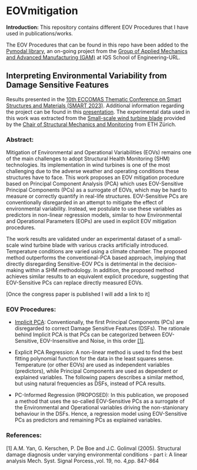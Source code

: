 # EOVmitigation

**Introduction:** This repository contains different EOV Procedures that I have used in publications/works.

The EOV Procedures that can be found in this repo have been added to the [Pymodal library](https://github.com/grcarmenaty/pymodal), an on-going project from the [Group of Applied Mechanics and Advanced Manufacturing (GAM)](https://techtransfer.iqs.edu/grupos/applied-mechanics-and-advanced-manufacturing) at IQS School of Engineering-URL.

## Interpreting Environmental Variability from Damage Sensitive Features
Results presented in the [10th ECCOMAS Thematic Conference on Smart Structures and Materials (SMART 2023)]([[https://www.smart2023.eu/](https://www.eccomasproceedia.org/conferences/thematic-conferences/smart-2023/9862)](https://www.researchgate.net/publication/373757121_Interpreting_Environmental_Variability_from_Damage_Sensitive_Features)). Additional information regarding the project can be found in this [presentation](https://www.researchgate.net/publication/372077222_Interpreting_environmental_variability_from_damage-sensitive_features).
The experimental data used in this work was extracted from the [Small-scale wind turbine blade](https://onlinelibrary.wiley.com/doi/epdf/10.1002/stc.2660/) provided by the [Chair of Structural Mechanics and Monitoring](https://chatzi.ibk.ethz.ch/) from ETH Zürich.

### Abstract:
Mitigation of Environmental and Operational Variabilities (EOVs) remains one
of the main challenges to adopt Structural Health Monitoring (SHM) technologies. Its implementation
in wind turbines is one of the most challenging due to the adverse weather and
operating conditions these structures have to face. This work proposes an EOV mitigation
procedure based on Principal Component Analysis (PCA) which uses EOV-Sensitive Principal
Components (PCs) as a surrogate of EOVs, which may be hard to measure or correctly
quantify in real-life structures. EOV-Sensitive PCs are conventionally disregarded in an attempt
to mitigate the effect of environmental variability. Instead, we postulate to use these
variables as predictors in non-linear regression models, similar to how Environmental and Operational
Parameters (EOPs) are used in explicit EOV mitigation procedures. 

The work results are validated under an experimental dataset of a small-scale wind turbine blade with various
cracks artificially introduced. Temperature conditions are varied using a climate chamber. The
proposed method outperforms the conventional-PCA based approach, implying that directly disregarding
Sensitive-EOV PCs is detrimental in the decision-making within a SHM methodology.
In addition, the proposed method achieves similar results to an equivalent explicit procedure,
suggesting that EOV-Sensitive PCs can replace directly measured EOVs.

[Once the congress paper is published I will add a link to it]

### EOV Procedures:
- [Implicit PCA](https://www.sciencedirect.com/science/article/abs/pii/S0888327004001785): Conventionally, the first Principal Components (PCs) are disregarded to correct Damage Sensitive Features (DSFs). The rationale behind Implicit PCA is that PCs can be categorized between EOV-Sensitive, EOV-Insensitive and Noise, in this order [[1]](#1).

- Explicit PCA Regression: A non-linear method is used to find the best fitting polynomial function for the data in the least squares sense. Temperature (or other EOVs) are used as independent variables (predictors), while Principal Components are used as dependent or explained variables. The following papers describes a similar method, but using natural frequencies as DSFs, instead of PCA results.

- PC-Informed Regression (PROPOSED): In this publication, we proposed a method that uses the so-called EOV-Sensitive PCs as a surrogate of the Environmental and Operational variables driving the non-stanionary behaviour in the DSFs. Hence, a regression model using EOV-Sensitive PCs as predictors and remaining PCs as explained variables.

### References:
<a id="1">[1]</a> 
A.M. Yan, G. Kerschen, P. De Boe and J.C. Golinval (2005). 
Structural damage diagnosis under varying environmental conditions - part i: A linear analysis 
Mech. Syst. Signal Porcess.,vol. 19, no. 4,pp. 847-864


